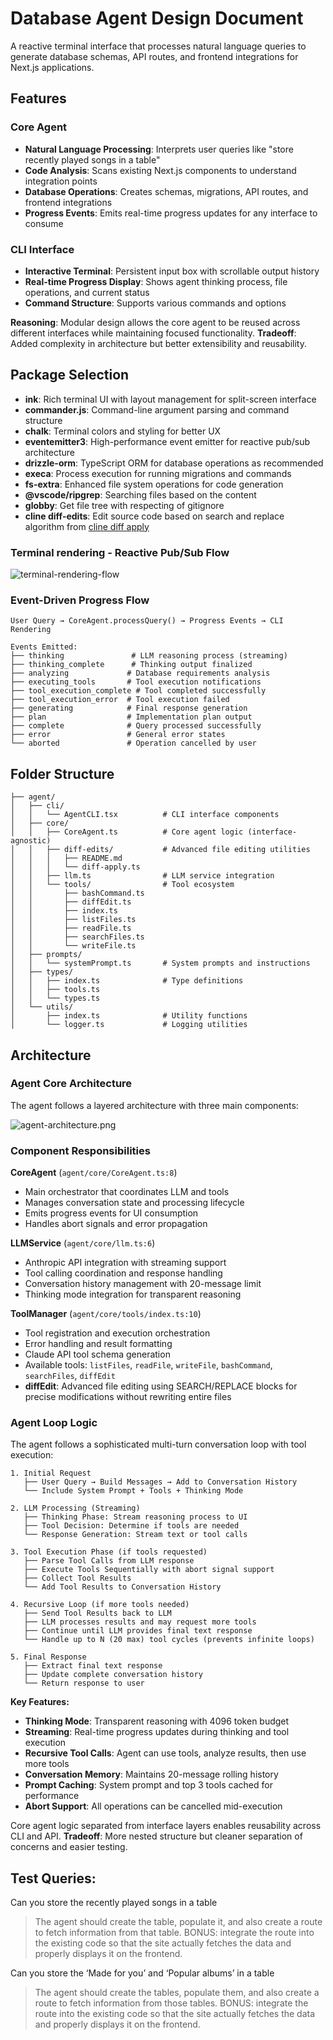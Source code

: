 # Database Agent Design Document

A reactive terminal interface that processes natural language queries to generate database schemas, API routes, and frontend integrations for Next.js applications.

## Features

### Core Agent
- **Natural Language Processing**: Interprets user queries like "store recently played songs in a table"
- **Code Analysis**: Scans existing Next.js components to understand integration points
- **Database Operations**: Creates schemas, migrations, API routes, and frontend integrations
- **Progress Events**: Emits real-time progress updates for any interface to consume

### CLI Interface
- **Interactive Terminal**: Persistent input box with scrollable output history
- **Real-time Progress Display**: Shows agent thinking process, file operations, and current status
- **Command Structure**: Supports various commands and options

**Reasoning**: Modular design allows the core agent to be reused across different interfaces while maintaining focused functionality. **Tradeoff**: Added complexity in architecture but better extensibility and reusability.

## Package Selection
- **ink**: Rich terminal UI with layout management for split-screen interface
- **commander.js**: Command-line argument parsing and command structure
- **chalk**: Terminal colors and styling for better UX
- **eventemitter3**: High-performance event emitter for reactive pub/sub architecture
- **drizzle-orm**: TypeScript ORM for database operations as recommended
- **execa**: Process execution for running migrations and commands
- **fs-extra**: Enhanced file system operations for code generation
- **@vscode/ripgrep**: Searching files based on the content
- **globby**: Get file tree with respecting of gitignore
- **cline diff-edits**: Edit source code based on search and replace algorithm from [cline diff apply](https://github.com/cline/cline/blob/main/evals/diff-edits/diff-apply/diff-06-26-25.ts)

### Terminal rendering - Reactive Pub/Sub Flow

![terminal-rendering-flow](./terminal-rendering-flow.png)


### Event-Driven Progress Flow

```
User Query → CoreAgent.processQuery() → Progress Events → CLI Rendering

Events Emitted:
├── thinking               # LLM reasoning process (streaming)
├── thinking_complete      # Thinking output finalized
├── analyzing             # Database requirements analysis  
├── executing_tools       # Tool execution notifications
├── tool_execution_complete # Tool completed successfully
├── tool_execution_error  # Tool execution failed
├── generating            # Final response generation
├── plan                  # Implementation plan output
├── complete              # Query processed successfully
├── error                 # General error states
└── aborted               # Operation cancelled by user
```

## Folder Structure
```
├── agent/
│   ├── cli/
│   │   └── AgentCLI.tsx          # CLI interface components
│   ├── core/
│   │   ├── CoreAgent.ts          # Core agent logic (interface-agnostic)
│   │   ├── diff-edits/           # Advanced file editing utilities
│   │   │   ├── README.md
│   │   │   └── diff-apply.ts
│   │   ├── llm.ts                # LLM service integration
│   │   └── tools/                # Tool ecosystem
│   │       ├── bashCommand.ts
│   │       ├── diffEdit.ts
│   │       ├── index.ts
│   │       ├── listFiles.ts
│   │       ├── readFile.ts
│   │       ├── searchFiles.ts
│   │       └── writeFile.ts
│   ├── prompts/
│   │   └── systemPrompt.ts       # System prompts and instructions
│   ├── types/
│   │   ├── index.ts              # Type definitions
│   │   ├── tools.ts
│   │   └── types.ts
│   └── utils/
│       ├── index.ts              # Utility functions
│       └── logger.ts             # Logging utilities
```

## Architecture

### Agent Core Architecture

The agent follows a layered architecture with three main components:

![agent-architecture.png](agent-architecture.png)

### Component Responsibilities

**CoreAgent** (`agent/core/CoreAgent.ts:8`)
- Main orchestrator that coordinates LLM and tools
- Manages conversation state and processing lifecycle
- Emits progress events for UI consumption
- Handles abort signals and error propagation

**LLMService** (`agent/core/llm.ts:6`)
- Anthropic API integration with streaming support
- Tool calling coordination and response handling
- Conversation history management with 20-message limit
- Thinking mode integration for transparent reasoning

**ToolManager** (`agent/core/tools/index.ts:10`)
- Tool registration and execution orchestration
- Error handling and result formatting
- Claude API tool schema generation
- Available tools: `listFiles`, `readFile`, `writeFile`, `bashCommand`, `searchFiles`, `diffEdit`
- **diffEdit**: Advanced file editing using SEARCH/REPLACE blocks for precise modifications without rewriting entire files

### Agent Loop Logic

The agent follows a sophisticated multi-turn conversation loop with tool execution:

```
1. Initial Request
   ├── User Query → Build Messages → Add to Conversation History
   └── Include System Prompt + Tools + Thinking Mode

2. LLM Processing (Streaming)
   ├── Thinking Phase: Stream reasoning process to UI
   ├── Tool Decision: Determine if tools are needed
   └── Response Generation: Stream text or tool calls

3. Tool Execution Phase (if tools requested)
   ├── Parse Tool Calls from LLM response
   ├── Execute Tools Sequentially with abort signal support
   ├── Collect Tool Results
   └── Add Tool Results to Conversation History

4. Recursive Loop (if more tools needed)
   ├── Send Tool Results back to LLM
   ├── LLM processes results and may request more tools
   ├── Continue until LLM provides final text response
   └── Handle up to N (20 max) tool cycles (prevents infinite loops)

5. Final Response
   ├── Extract final text response
   ├── Update complete conversation history
   └── Return response to user
```

**Key Features:**
- **Thinking Mode**: Transparent reasoning with 4096 token budget
- **Streaming**: Real-time progress updates during thinking and tool execution
- **Recursive Tool Calls**: Agent can use tools, analyze results, then use more tools
- **Conversation Memory**: Maintains 20-message rolling history
- **Prompt Caching**: System prompt and top 3 tools cached for performance
- **Abort Support**: All operations can be cancelled mid-execution

Core agent logic separated from interface layers enables reusability across CLI and API. **Tradeoff**: More nested structure but cleaner separation of concerns and easier testing.

## Test Queries:

Can you store the recently played songs in a table

> The agent should create the table, populate it, and also create a route to fetch information from that table. 
> BONUS: integrate the route into the existing code so that the site actually fetches the data and properly displays it on the frontend.

Can you store the ‘Made for you’ and ‘Popular albums’ in a table

> The agent should create the tables, populate them, and also create a route to fetch information from those tables.
> BONUS: integrate the route into the existing code so that the site actually fetches the data and properly displays it on the frontend.

